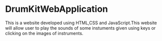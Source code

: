 # DrumKitWebApplication
This is a website developed using HTML,CSS and JavaScript.This website will allow user to play the sounds of some instuments given using keys or clicking on the images of instruments.

